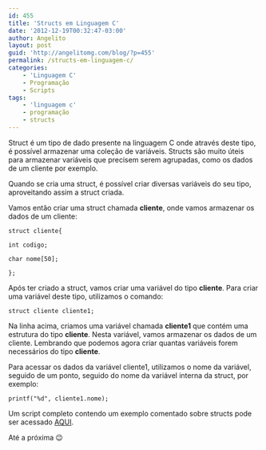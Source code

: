 ```yaml
---
id: 455
title: 'Structs em Linguagem C'
date: '2012-12-19T00:32:47-03:00'
author: Angelito
layout: post
guid: 'http://angelitomg.com/blog/?p=455'
permalink: /structs-em-linguagem-c/
categories:
    - 'Linguagem C'
    - Programação
    - Scripts
tags:
    - 'linguagem c'
    - programação
    - structs
---
```


Struct é um tipo de dado presente na linguagem C onde através deste tipo, é possível armazenar uma coleção de variáveis. Structs são muito úteis para armazenar variáveis que precisem serem agrupadas, como os dados de um cliente por exemplo.

Quando se cria uma struct, é possível criar diversas variáveis do seu tipo, aproveitando assim a struct criada.

Vamos então criar uma struct chamada **cliente**, onde vamos armazenar os dados de um cliente:

`struct cliente{`

`int codigo;`

`char nome[50];`

`};`

Após ter criado a struct, vamos criar uma variável do tipo **cliente**. Para criar uma variável deste tipo, utilizamos o comando:

`struct cliente cliente1;`

Na linha acima, criamos uma variável chamada **cliente1** que contém uma estrutura do tipo **cliente**. Nesta variável, vamos armazenar os dados de um cliente. Lembrando que podemos agora criar quantas variáveis forem necessários do tipo **cliente**.

Para acessar os dados da variável cliente1, utilizamos o nome da variável, seguido de um ponto, seguido do nome da variável interna da struct, por exemplo:

`printf("%d", cliente1.nome);`

Um script completo contendo um exemplo comentado sobre structs pode ser acessado [AQUI](https://angelitomg.com/downloads/exemplo_struct.c).

Até a próxima 😉